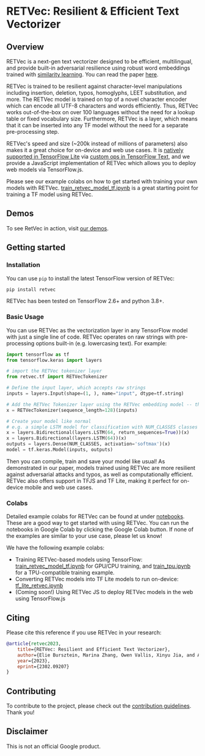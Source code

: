# RETVec: Resilient & Efficient Text Vectorizer


## Overview
RETVec is a next-gen text vectorizer designed to be efficient, multilingual, and provide built-in adversarial resilience using robust word embeddings trained with [similarity learning](https://github.com/tensorflow/similarity/). You can read the paper [here](https://arxiv.org/abs/2302.09207).

RETVec is trained to be resilient against character-level manipulations including insertion, deletion, typos, homoglyphs, LEET substitution, and more. The RETVec model is trained on top of a novel character encoder which can encode all UTF-8 characters and words efficiently. Thus, RETVec works out-of-the-box on over 100 languages without the need for a lookup table or fixed vocabulary size. Furthermore, RETVec is a layer, which means that it can be inserted into any TF model without the need for a separate pre-processing step.

RETVec's speed and size (~200k instead of millions of parameters) also makes it a great choice for on-device and web use cases. It is [natively supported in TensorFlow Lite](notebooks/tf_lite_retvec.ipynb) via [custom ops in TensorFlow Text](https://www.tensorflow.org/text/api_docs/python/text/utf8_binarize), and we provide a JavaScript implementation of RETVec which allows you to deploy web models via TensorFlow.js.

Please see our example colabs on how to get started with training your own models with RETVec. [train_retvec_model_tf.ipynb](notebooks/train_retvec_model_tf.ipynb) is a great starting point for training a TF model using RETVec.

## Demos

To see RetVec in action, visit [our demos](https://google-research.github.io/retvec/).

## Getting started


### Installation

You can use `pip` to install the latest TensorFlow version of RETVec:

```python
pip install retvec
```

RETVec has been tested on TensorFlow 2.6+ and python 3.8+.

### Basic Usage

You can use RETVec as the vectorization layer in any TensorFlow model with just a single line of code. RETVec operates on raw strings with pre-processing options built-in (e.g. lowercasing text). For example:

```python
import tensorflow as tf
from tensorflow.keras import layers

# import the RETVec tokenizer layer
from retvec.tf import RETVecTokenizer

# Define the input layer, which accepts raw strings
inputs = layers.Input(shape=(1, ), name="input", dtype=tf.string)

# Add the RETVec Tokenizer layer using the RETVec embedding model -- that's it!
x = RETVecTokenizer(sequence_length=128)(inputs)

# Create your model like normal
# e.g. a simple LSTM model for classification with NUM_CLASSES classes
x = layers.Bidirectional(layers.LSTM(64, return_sequences=True))(x)
x = layers.Bidirectional(layers.LSTM(64))(x)
outputs = layers.Dense(NUM_CLASSES, activation='softmax')(x)
model = tf.keras.Model(inputs, outputs)
```

Then you can compile, train and save your model like usual! As demonstrated in our paper, models trained using RETVec are more resilient against adversarial attacks and typos, as well as computationally efficient. RETVec also offers support in TFJS and TF Lite, making it perfect for on-device mobile and web use cases.

### Colabs

Detailed example colabs for RETVec can be found at under [notebooks](notebooks/). These are a good way to get started with using RETVec. You can run the notebooks in Google Colab by clicking the Google Colab button. If none of the examples are similar to your use case, please let us know!

We have the following example colabs:

- Training RETVec-based models using TensorFlow: [train_retvec_model_tf.ipynb](notebooks/train_retvec_model_tf.ipynb) for GPU/CPU training, and [train_tpu.ipynb](notebooks/train_tpu.ipynb) for a TPU-compatible training example.
- Converting RETVec models into TF Lite models to run on-device: [tf_lite_retvec.ipynb](notebooks/tf_lite_retvec.ipynb)
- (Coming soon!) Using RETVec JS to deploy RETVec models in the web using TensorFlow.js

## Citing
Please cite this reference if you use RETVec in your research:

```bibtex
@article{retvec2023,
    title={RETVec: Resilient and Efficient Text Vectorizer},
    author={Elie Bursztein, Marina Zhang, Owen Vallis, Xinyu Jia, and Alexey Kurakin},
    year={2023},
    eprint={2302.09207}
}
```

## Contributing
To contribute to the project, please check out the [contribution guidelines](CONTRIBUTING.md). Thank you!

## Disclaimer
This is not an official Google product.
